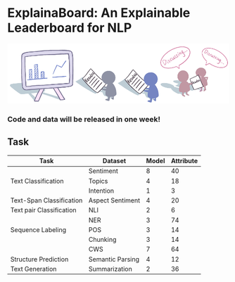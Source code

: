 # ExplainaBoard: An Explainable Leaderboard for NLP

<img src="./fig/logo-full-v2.png" width="800" class="center">





### Code and data will be released in one week!

## Task 

| Task             				            | Dataset | Model | Attribute | 
|-------------------------------------------|---------|-------|-----------|  
|				         | Sentiment		| 8       | 40    | 2         |
Text Classification      | Topics           | 4       | 18    | 2         |
					     | Intention        | 1       | 3     | 2         |
Text-Span Classification | Aspect Sentiment | 4       | 20    | 4         |
Text pair Classification | NLI              | 2       | 6     | 7         |
                         | NER              | 3       | 74    | 9         |
Sequence Labeling	     | POS              | 3       | 14    | 4         |	
					     | Chunking         | 3       | 14    | 9         |
					     | CWS              | 7       | 64    | 7         |
Structure Prediction     | Semantic Parsing | 4       | 12    | 4         | 
Text Generation          | Summarization    | 2       | 36    | 7         | 



